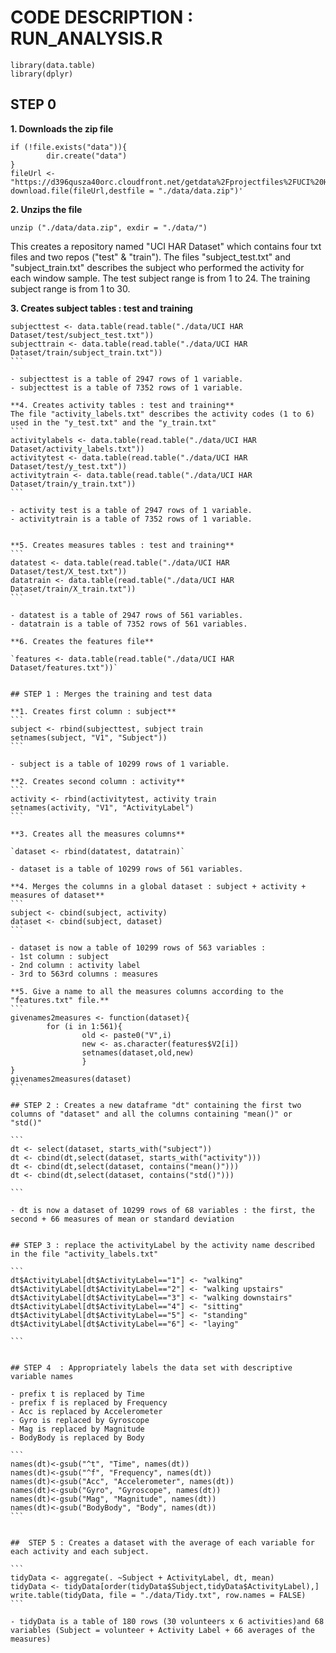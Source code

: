 # CODE DESCRIPTION : RUN_ANALYSIS.R
```
library(data.table)
library(dplyr)
```

## STEP 0

**1. Downloads the zip file**
```
if (!file.exists("data")){
        dir.create("data")
}
fileUrl <- "https://d396qusza40orc.cloudfront.net/getdata%2Fprojectfiles%2FUCI%20HAR%20Dataset.zip"
download.file(fileUrl,destfile = "./data/data.zip")'
```

**2. Unzips the file**

`unzip ("./data/data.zip", exdir = "./data/")`

This creates a repository named "UCI HAR Dataset" which contains four txt files and two repos ("test" & "train"). The files "subject_test.txt" and "subject_train.txt" describes the subject who performed the activity for each window sample. The test subject range is from 1 to 24. The training subject range is from 1 to 30.

**3. Creates subject tables : test and training**
````
subjecttest <- data.table(read.table("./data/UCI HAR Dataset/test/subject_test.txt"))
subjecttrain <- data.table(read.table("./data/UCI HAR Dataset/train/subject_train.txt"))
```

- subjecttest is a table of 2947 rows of 1 variable.
- subjecttest is a table of 7352 rows of 1 variable.

**4. Creates activity tables : test and training**
The file "activity_labels.txt" describes the activity codes (1 to 6) used in the "y_test.txt" and the "y_train.txt"
```
activitylabels <- data.table(read.table("./data/UCI HAR Dataset/activity_labels.txt"))
activitytest <- data.table(read.table("./data/UCI HAR Dataset/test/y_test.txt"))
activitytrain <- data.table(read.table("./data/UCI HAR Dataset/train/y_train.txt"))
```

- activity test is a table of 2947 rows of 1 variable.
- activitytrain is a table of 7352 rows of 1 variable.


**5. Creates measures tables : test and training**
```
datatest <- data.table(read.table("./data/UCI HAR Dataset/test/X_test.txt"))
datatrain <- data.table(read.table("./data/UCI HAR Dataset/train/X_train.txt"))
```

- datatest is a table of 2947 rows of 561 variables.
- datatrain is a table of 7352 rows of 561 variables.

**6. Creates the features file**

`features <- data.table(read.table("./data/UCI HAR Dataset/features.txt"))`


## STEP 1 : Merges the training and test data

**1. Creates first column : subject**
```
subject <- rbind(subjecttest, subject train
setnames(subject, "V1", "Subject"))
```

- subject is a table of 10299 rows of 1 variable.

**2. Creates second column : activity**
```
activity <- rbind(activitytest, activity train
setnames(activity, "V1", "ActivityLabel")
```

**3. Creates all the measures columns**

`dataset <- rbind(datatest, datatrain)`

- dataset is a table of 10299 rows of 561 variables.

**4. Merges the columns in a global dataset : subject + activity + measures of dataset**
```
subject <- cbind(subject, activity)
dataset <- cbind(subject, dataset)
```

- dataset is now a table of 10299 rows of 563 variables : 
- 1st column : subject
- 2nd column : activity label
- 3rd to 563rd columns : measures

**5. Give a name to all the measures columns according to the "features.txt" file.**
```
givenames2measures <- function(dataset){
        for (i in 1:561){
                old <- paste0("V",i)
                new <- as.character(features$V2[i])
                setnames(dataset,old,new)   
                }
}
givenames2measures(dataset)
```

## STEP 2 : Creates a new dataframe "dt" containing the first two columns of "dataset" and all the columns containing "mean()" or "std()"

```
dt <- select(dataset, starts_with("subject"))
dt <- cbind(dt,select(dataset, starts_with("activity")))
dt <- cbind(dt,select(dataset, contains("mean()")))
dt <- cbind(dt,select(dataset, contains("std()")))

```

- dt is now a dataset of 10299 rows of 68 variables : the first, the second + 66 measures of mean or standard deviation


## STEP 3 : replace the activityLabel by the activity name described in the file "activity_labels.txt"

```
dt$ActivityLabel[dt$ActivityLabel=="1"] <- "walking"
dt$ActivityLabel[dt$ActivityLabel=="2"] <- "walking upstairs"
dt$ActivityLabel[dt$ActivityLabel=="3"] <- "walking downstairs"
dt$ActivityLabel[dt$ActivityLabel=="4"] <- "sitting"
dt$ActivityLabel[dt$ActivityLabel=="5"] <- "standing"
dt$ActivityLabel[dt$ActivityLabel=="6"] <- "laying"

```


## STEP 4  : Appropriately labels the data set with descriptive variable names

- prefix t is replaced by Time
- prefix f is replaced by Frequency
- Acc is replaced by Accelerometer
- Gyro is replaced by Gyroscope
- Mag is replaced by Magnitude
- BodyBody is replaced by Body

```
names(dt)<-gsub("^t", "Time", names(dt))
names(dt)<-gsub("^f", "Frequency", names(dt))
names(dt)<-gsub("Acc", "Accelerometer", names(dt))
names(dt)<-gsub("Gyro", "Gyroscope", names(dt))
names(dt)<-gsub("Mag", "Magnitude", names(dt))
names(dt)<-gsub("BodyBody", "Body", names(dt))
```


##  STEP 5 : Creates a dataset with the average of each variable for each activity and each subject.                         

```
tidyData <- aggregate(. ~Subject + ActivityLabel, dt, mean)
tidyData <- tidyData[order(tidyData$Subject,tidyData$ActivityLabel),]
write.table(tidyData, file = "./data/Tidy.txt", row.names = FALSE)
```

- tidyData is a table of 180 rows (30 volunteers x 6 activities)and 68 variables (Subject = volunteer + Activity Label + 66 averages of the measures)
